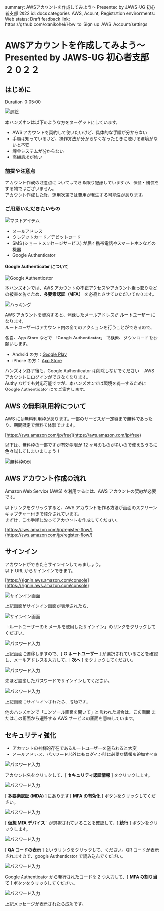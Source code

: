 summary: AWSアカウントを作成してみよう～ Presented by JAWS-UG 初心者支部 2022
id: docs
categories: AWS, Acount, Registration
environments: Web
status: Draft
feedback link: https://github.com/otanikohei/How_to_Sign_up_AWS_Account/settings

# AWSアカウントを作成してみよう～ Presented by JAWS-UG 初心者支部 ２０２２

## はじめに
Duration: 0:05:00

![扉絵](./images/01_title_image.png)

本ハンズオンは以下のような方をターゲットにしています。

- AWS アカウントを契約して使いたいけど、具体的な手順が分からない
- 手順は知っているけど、操作方法が分からなくなったときに聴ける環境がないと不安
- 課金システムが分からない
- 高額請求が怖い

### 前提や注意点

<aside class="negative">アカウント作成の注意点についてはできる限り配慮していますが、保証・補償をする物ではございません。 </aside>

<aside class="negative">アカウント作成した後、運用次第では費用が発生する可能性があります。</aside>

### ご用意いただきたいもの

![マストアイテム](./images/02_must_items.png)

- メールアドレス
- クレジットカード／デビットカード
- SMS (ショートメッセージサービス) が届く携帯電話やスマートホンなどの機器
- Google Authenticator

#### Google Authenticator について

![Google Authenticator](./images/03_google_authenticator_icon.webp)

本ハンズオンでは、AWS アカウントの不正アクセスやアカウント乗っ取りなどの被害を防ぐため、**多要素認証（MFA）** を必須とさせていただいております。  

![ハッキング](./images/05_hack.png)

AWS アカウントを契約すると、登録したメールアドレスが **ルートユーザー** になります。  
ルートユーザーはアカウント内の全てのアクションを行うことができるので、

各自、App Store などで 「Google Authenticator」 で検索、ダウンロードをお願いします。

- Android の方：[Google Play](https://play.google.com/store/apps/details?id=com.google.android.apps.authenticator2&hl=ja&gl=US)  
- iPhone の方： [App Store](https://apps.apple.com/jp/app/google-authenticator/id388497605)

<aside class="negative">ハンズオン終了後も、Google Authenticator は削除しないでください！
AWS アカウントにログインができなくなります。 </aside>

<aside class="positive">Authy などでも対応可能ですが、本ハンズオンでは環境を統一するために Google Authenticator にてご案内します。</aside>


## AWS の無料利用枠について

AWS には無料利用枠があります。一部のサービスが一定額まで無料であったり、期間限定で無料で体験できます。

[https://aws.amazon.com/jp/free](https://aws.amazon.com/jp/free)

以下は、無料枠の一部ですが有効期限が 12 ヶ月のものが多いので使えるうちに色々試してしまいましょう！ 

![無料枠の例](./images/04_free_trial.png)

## AWS アカウント作成の流れ

Amazon Web Service (AWS) を利用するには、AWS アカウントの契約が必要です。

以下リンクをクリックすると、AWS アカウントを作る方法が画面のスクリーンキャプチャー付きで紹介されています。  
まずは、この手順に沿ってアカウントを作成してください。

[https://aws.amazon.com/jp/register-flow/](https://aws.amazon.com/jp/register-flow/)

## サインイン

アカウントができたらサインインしてみましょう。  
以下 URL からサインインできます。

[https://signin.aws.amazon.com/console](https://signin.aws.amazon.com/console)

![サインイン画面](./images/06_aws_management_console_sign_in.png)

上記画面がサインイン画面が表示されたら、

![サインイン画面](./images/07_signin_as_root.png)

「ルートユーザーの E メールを使用したサインイン」のリンクをクリックしてください。

![パスワード入力](./images/08_root_user.png)

上記画面に遷移しますので、[ **○ ルートユーザー** ] が選択されていることを確認し、メールアドレスを入力して、[ **次へ** ] をクリックしてください。

![パスワード入力](./images/09_root_pw.png)

先ほど設定したパスワードでサインインしてください。

![パスワード入力](./images/10_signin_toppage.png)

上記画面にサインインされたら、成功です。

他のハンズオンで「コンソール画面を開いて」と言われた場合は、この画面 またはこの画面から遷移する AWS サービスの画面を意味しています。

## セキュリティ強化

- アカウントの神様的存在であるルートユーザーを盗られると大変
- メールアドレス、パスワード以外にもログイン時に必要な情報を追加すべき

![パスワード入力](./images/11_security.png)

アカウント名をクリックして、[ **セキュリティ認証情報** ] をクリックします。

![パスワード入力](./images/12_mfa.png)

[ **多要素認証 (MDA)** ] にあります [ **MFA の有効化** ] ボタンをクリックしてください。

![パスワード入力](./images/13_virtual_mfa_device.png)

[ **仮想 MFA デバイス** ] が選択されていることを確認して、[ **続行** ] ボタンをクリックします。

![パスワード入力](./images/14_image_click.png)

[ **QA コードの表示** ] というリンクをクリックして、ください。QR コードが表示されますので、google Authenticator で読み込んでください。

![パスワード入力](./images/15_code_input.png)

Google Authenticator から発行されたコードを 2 つ入力して、[ **MFA の割り当て** ] ボタンをクリックしてください。

![パスワード入力](./images/16_mfa_done.png)

上記メッセージが表示されたら成功です。
